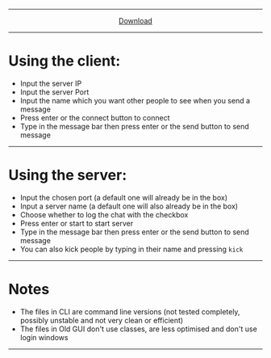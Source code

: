 ----

<p align="center">
  <a href="https://github.com/thatguywiththatname/Chat/archive/master.zip">Download</a>
</p>

----

# Using the client:

 + Input the server IP
 + Input the server Port
 + Input the name which you want other people to see when you send a message
 + Press enter or the connect button to connect
 + Type in the message bar then press enter or the send button to send message

---

# Using the server:
 + Input the chosen port (a default one will already be in the box)
 + Input a server name (a default one will also already be in the box)
 + Choose whether to log the chat with the checkbox
 + Press enter or start to start server
 + Type in the message bar then press enter or the send button to send message
 + You can also kick people by typing in their name and pressing `kick`

---

# Notes

 + The files in CLI are command line versions (not tested completely, possibly unstable and not very clean or efficient)
 + The files in Old GUI don't use classes, are less optimised and don't use login windows

---
